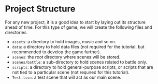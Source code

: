 # Project Structure

For any new project, it is a good idea to start by laying out its structure ahead of time.
For this type of game, we will create the following files and directories.

- `assets`: a directory to hold images, music and so on.
- `data`: a directory to hold data files (not required for the tutorial, but recommended to develop the game further).
- `scenes`: the root directory where scenes will be stored.
- `scenes/battle`: a sub-directory to hold scenes related to battle only.
- `scripts`: a directory to hold general-purpose scripts, or scripts that are not tied to a particular scene (not required for this tutorial).
- `Test.tscn`: a test scene that will act as our main scene.
